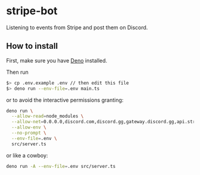 # stripe-bot
Listening to events from Stripe and post them on Discord.


## How to install

First, make sure you have [Deno](https://docs.deno.com/runtime/getting_started/installation/) installed.

Then run

```sh
$> cp .env.example .env // then edit this file
$> deno run --env-file=.env main.ts
```

or to avoid the interactive permissions granting:


```sh
deno run \
  --allow-read=node_modules \
  --allow-net=0.0.0.0,discord.com,discord.gg,gateway.discord.gg,api.stripe.com \
  --allow-env \
  --no-prompt \
  --env-file=.env \
  src/server.ts
```

or like a cowboy:

```sh
deno run -A --env-file=.env src/server.ts
```
